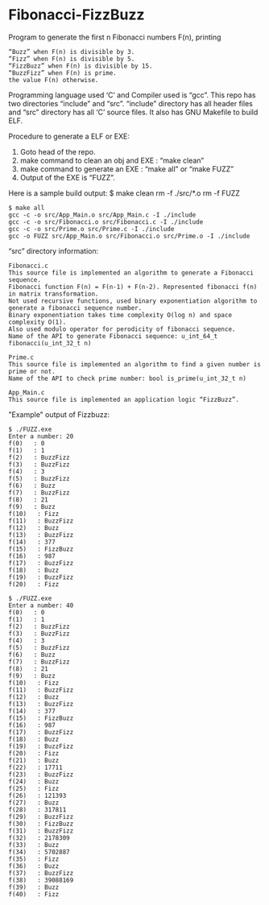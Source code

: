 # Fibonacci-FizzBuzz
Program to generate the first n Fibonacci numbers F(n), printing

    “Buzz” when F(n) is divisible by 3.
    “Fizz” when F(n) is divisible by 5.
    “FizzBuzz” when F(n) is divisible by 15.
    “BuzzFizz” when F(n) is prime.
    the value F(n) otherwise.

Programming language used ‘C’ and Compiler used is “gcc”.
This repo has two directories “include” and “src”. “include” directory has all header files and “src” directory has all ‘C’ source files. It also has GNU Makefile to build ELF.

Procedure to generate a ELF or EXE:
1. Goto head of the repo.
2. make command to clean an obj and EXE : “make clean”
3. make command to generate an EXE : “make all” or “make FUZZ”
4. Output of the EXE is “FUZZ”.

Here is a sample build output:
    $ make clean
    rm -f ./src/*.o
    rm -f FUZZ

    $ make all
    gcc -c -o src/App_Main.o src/App_Main.c -I ./include
    gcc -c -o src/Fibonacci.o src/Fibonacci.c -I ./include
    gcc -c -o src/Prime.o src/Prime.c -I ./include
    gcc -o FUZZ src/App_Main.o src/Fibonacci.o src/Prime.o -I ./include

“src” directory information:

    Fibonacci.c
    This source file is implemented an algorithm to generate a Fibonacci sequence.
    Fibonacci function F(n) = F(n-1) + F(n-2). Represented fibonacci f(n) in matrix transformation.
    Not used recursive functions, used binary exponentiation algorithm to generate a fibonacci sequence number.
    Binary exponentiation takes time complexity O(log n) and space complexity O(1).
    Also used modulo operator for perodicity of fibonacci sequence.
    Name of the API to generate Fibonacci sequence: u_int_64_t fibonacci(u_int_32_t n)

    Prime.c
    This source file is implemented an algorithm to find a given number is prime or not.
    Name of the API to check prime number: bool is_prime(u_int_32_t n)

    App_Main.c
    This source file is implemented an application logic “FizzBuzz”.

"Example" output of Fizzbuzz:

    $ ./FUZZ.exe
    Enter a number: 20
    f(0)   : 0
    f(1)   : 1
    f(2)   : BuzzFizz
    f(3)   : BuzzFizz
    f(4)   : 3
    f(5)   : BuzzFizz
    f(6)   : Buzz
    f(7)   : BuzzFizz
    f(8)   : 21
    f(9)   : Buzz
    f(10)   : Fizz
    f(11)   : BuzzFizz
    f(12)   : Buzz
    f(13)   : BuzzFizz
    f(14)   : 377
    f(15)   : FizzBuzz
    f(16)   : 987
    f(17)   : BuzzFizz
    f(18)   : Buzz
    f(19)   : BuzzFizz
    f(20)   : Fizz

    $ ./FUZZ.exe
    Enter a number: 40
    f(0)   : 0
    f(1)   : 1
    f(2)   : BuzzFizz
    f(3)   : BuzzFizz
    f(4)   : 3
    f(5)   : BuzzFizz
    f(6)   : Buzz
    f(7)   : BuzzFizz
    f(8)   : 21
    f(9)   : Buzz
    f(10)   : Fizz
    f(11)   : BuzzFizz
    f(12)   : Buzz
    f(13)   : BuzzFizz
    f(14)   : 377
    f(15)   : FizzBuzz
    f(16)   : 987
    f(17)   : BuzzFizz
    f(18)   : Buzz
    f(19)   : BuzzFizz
    f(20)   : Fizz
    f(21)   : Buzz
    f(22)   : 17711
    f(23)   : BuzzFizz
    f(24)   : Buzz
    f(25)   : Fizz
    f(26)   : 121393
    f(27)   : Buzz
    f(28)   : 317811
    f(29)   : BuzzFizz
    f(30)   : FizzBuzz
    f(31)   : BuzzFizz
    f(32)   : 2178309
    f(33)   : Buzz
    f(34)   : 5702887
    f(35)   : Fizz
    f(36)   : Buzz
    f(37)   : BuzzFizz
    f(38)   : 39088169
    f(39)   : Buzz
    f(40)   : Fizz



  
